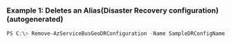 ### Example 1: Deletes an Alias(Disaster Recovery configuration) (autogenerated)
```powershell
PS C:\> Remove-AzServiceBusGeoDRConfiguration -Name SampleDRConfigName -Namespace SampleNamespace_Secondary -ResourceGroupName SampleResourceGroup
```

